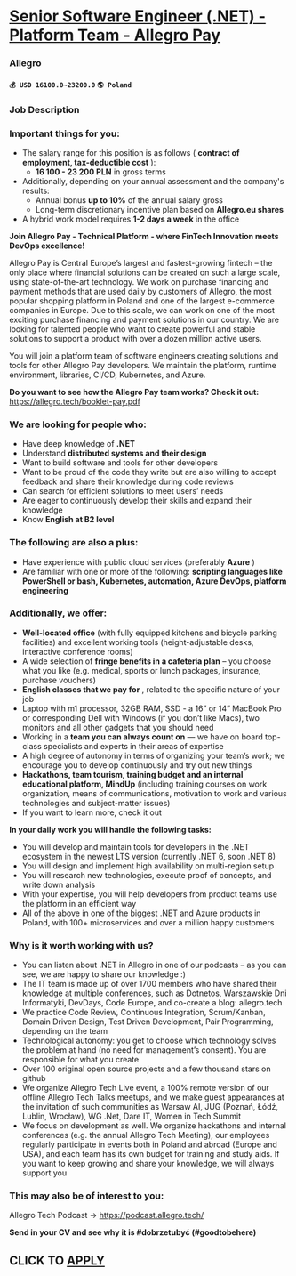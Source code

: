 # [Senior Software Engineer (.NET) - Platform Team - Allegro Pay](https://www.remotewlb.com/apply/senior-software-engineer-net-platform-team-allegro-pay)  
### Allegro  
#### `💰 USD 16100.0~23200.0` `🌎 Poland`  

### Job Description

### Important things for you:

  * The salary range for this position is as follows ( **contract of employment, tax-deductible cost** ):
    *  **16 100 - 23 200 PLN** in gross terms
  * Additionally, depending on your annual assessment and the company's results:
    * Annual bonus **up to 10%** of the annual salary gross 
    * Long-term discretionary incentive plan based on **Allegro.eu shares**
  * A hybrid work model requires **1-2 days a week** in the office

 **Join Allegro Pay - Technical Platform - where FinTech Innovation meets DevOps excellence!**

Allegro Pay is Central Europe’s largest and fastest-growing fintech – the only place where financial solutions can be created on such a large scale, using state-of-the-art technology. We work on purchase financing and payment methods that are used daily by customers of Allegro, the most popular shopping platform in Poland and one of the largest e-commerce companies in Europe. Due to this scale, we can work on one of the most exciting purchase financing and payment solutions in our country. We are looking for talented people who want to create powerful and stable solutions to support a product with over a dozen million active users.

You will join a platform team of software engineers creating solutions and tools for other Allegro Pay developers. We maintain the platform, runtime environment, libraries, CI/CD, Kubernetes, and Azure.

**Do you want to see how the Allegro Pay team works? Check it out:** https://allegro.tech/booklet-pay.pdf

### We are looking for people who:

  * Have deep knowledge of **.NET**
  * Understand **distributed systems and their design**
  * Want to build software and tools for other developers
  * Want to be proud of the code they write but are also willing to accept feedback and share their knowledge during code reviews
  * Can search for efficient solutions to meet users’ needs
  * Are eager to continuously develop their skills and expand their knowledge 
  * Know **English at B2 level**

### The following are also a plus:

  * Have experience with public cloud services (preferably **Azure** )
  * Are familiar with one or more of the following: **scripting languages like PowerShell or bash, Kubernetes, automation, Azure DevOps, platform engineering**

### Additionally, we offer:

  *  **Well-located office** (with fully equipped kitchens and bicycle parking facilities) and excellent working tools (height-adjustable desks, interactive conference rooms)
  * A wide selection of **fringe benefits in a cafeteria plan** – you choose what you like (e.g. medical, sports or lunch packages, insurance, purchase vouchers)
  *  **English classes that we pay for** , related to the specific nature of your job
  * Laptop with m1 processor, 32GB RAM, SSD - a 16” or 14” MacBook Pro or corresponding Dell with Windows (if you don’t like Macs), two monitors and all other gadgets that you should need
  * Working in a **team you can always count on** — we have on board top-class specialists and experts in their areas of expertise
  * A high degree of autonomy in terms of organizing your team’s work; we encourage you to develop continuously and try out new things
  *  **Hackathons, team tourism, training budget and an internal educational platform, MindUp** (including training courses on work organization, means of communications, motivation to work and various technologies and subject-matter issues)
  * If you want to learn more, check it out

 **In your daily work you will handle the following tasks:**

  * You will develop and maintain tools for developers in the .NET ecosystem in the newest LTS version (currently .NET 6, soon .NET 8)
  * You will design and implement high availability on multi-region setup
  * You will research new technologies, execute proof of concepts, and write down analysis
  * With your expertise, you will help developers from product teams use the platform in an efficient way
  * All of the above in one of the biggest .NET and Azure products in Poland, with 100+ microservices and over a million happy customers

### Why is it worth working with us?

  * You can listen about .NET in Allegro in one of our podcasts – as you can see, we are happy to share our knowledge :)
  * The IT team is made up of over 1700 members who have shared their knowledge at multiple conferences, such as Dotnetos, Warszawskie Dni Informatyki, DevDays, Code Europe, and co-create a blog: allegro.tech
  * We practice Code Review, Continuous Integration, Scrum/Kanban, Domain Driven Design, Test Driven Development, Pair Programming, depending on the team
  * Technological autonomy: you get to choose which technology solves the problem at hand (no need for management’s consent). You are responsible for what you create
  * Over 100 original open source projects and a few thousand stars on github
  * We organize Allegro Tech Live event, a 100% remote version of our offline Allegro Tech Talks meetups, and we make guest appearances at the invitation of such communities as Warsaw AI, JUG (Poznań, Łódź, Lublin, Wrocław), WG .Net, Dare IT, Women in Tech Summit
  * We focus on development as well. We organize hackathons and internal conferences (e.g. the annual Allegro Tech Meeting), our employees regularly participate in events both in Poland and abroad (Europe and USA), and each team has its own budget for training and study aids. If you want to keep growing and share your knowledge, we will always support you

### This may also be of interest to you:

Allegro Tech Podcast → https://podcast.allegro.tech/

 **Send in your CV and see why it is #dobrzetubyć (#goodtobehere)**

  
## CLICK TO [APPLY](https://www.remotewlb.com/apply/senior-software-engineer-net-platform-team-allegro-pay)

